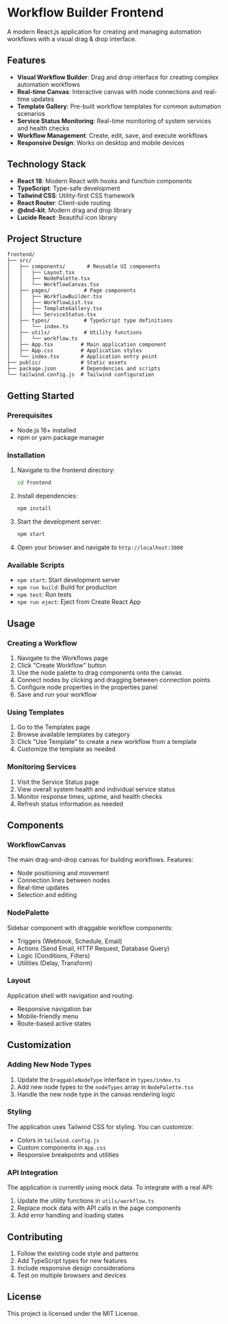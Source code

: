 # Workflow Builder Frontend

A modern React.js application for creating and managing automation workflows with a visual drag & drop interface.

## Features

- **Visual Workflow Builder**: Drag and drop interface for creating complex automation workflows
- **Real-time Canvas**: Interactive canvas with node connections and real-time updates
- **Template Gallery**: Pre-built workflow templates for common automation scenarios
- **Service Status Monitoring**: Real-time monitoring of system services and health checks
- **Workflow Management**: Create, edit, save, and execute workflows
- **Responsive Design**: Works on desktop and mobile devices

## Technology Stack

- **React 18**: Modern React with hooks and function components
- **TypeScript**: Type-safe development
- **Tailwind CSS**: Utility-first CSS framework
- **React Router**: Client-side routing
- **@dnd-kit**: Modern drag and drop library
- **Lucide React**: Beautiful icon library

## Project Structure

```
frontend/
├── src/
│   ├── components/       # Reusable UI components
│   │   ├── Layout.tsx
│   │   ├── NodePalette.tsx
│   │   └── WorkflowCanvas.tsx
│   ├── pages/           # Page components
│   │   ├── WorkflowBuilder.tsx
│   │   ├── WorkflowList.tsx
│   │   ├── TemplateGallery.tsx
│   │   └── ServiceStatus.tsx
│   ├── types/           # TypeScript type definitions
│   │   └── index.ts
│   ├── utils/           # Utility functions
│   │   └── workflow.ts
│   ├── App.tsx         # Main application component
│   ├── App.css         # Application styles
│   └── index.tsx       # Application entry point
├── public/             # Static assets
├── package.json        # Dependencies and scripts
└── tailwind.config.js  # Tailwind configuration
```

## Getting Started

### Prerequisites

- Node.js 16+ installed
- npm or yarn package manager

### Installation

1. Navigate to the frontend directory:
   ```bash
   cd frontend
   ```

2. Install dependencies:
   ```bash
   npm install
   ```

3. Start the development server:
   ```bash
   npm start
   ```

4. Open your browser and navigate to `http://localhost:3000`

### Available Scripts

- `npm start`: Start development server
- `npm run build`: Build for production
- `npm test`: Run tests
- `npm run eject`: Eject from Create React App

## Usage

### Creating a Workflow

1. Navigate to the Workflows page
2. Click "Create Workflow" button
3. Use the node palette to drag components onto the canvas
4. Connect nodes by clicking and dragging between connection points
5. Configure node properties in the properties panel
6. Save and run your workflow

### Using Templates

1. Go to the Templates page
2. Browse available templates by category
3. Click "Use Template" to create a new workflow from a template
4. Customize the template as needed

### Monitoring Services

1. Visit the Service Status page
2. View overall system health and individual service status
3. Monitor response times, uptime, and health checks
4. Refresh status information as needed

## Components

### WorkflowCanvas
The main drag-and-drop canvas for building workflows. Features:
- Node positioning and movement
- Connection lines between nodes
- Real-time updates
- Selection and editing

### NodePalette
Sidebar component with draggable workflow components:
- Triggers (Webhook, Schedule, Email)
- Actions (Send Email, HTTP Request, Database Query)
- Logic (Conditions, Filters)
- Utilities (Delay, Transform)

### Layout
Application shell with navigation and routing:
- Responsive navigation bar
- Mobile-friendly menu
- Route-based active states

## Customization

### Adding New Node Types

1. Update the `DraggableNodeType` interface in `types/index.ts`
2. Add new node types to the `nodeTypes` array in `NodePalette.tsx`
3. Handle the new node type in the canvas rendering logic

### Styling

The application uses Tailwind CSS for styling. You can customize:
- Colors in `tailwind.config.js`
- Custom components in `App.css`
- Responsive breakpoints and utilities

### API Integration

The application is currently using mock data. To integrate with a real API:

1. Update the utility functions in `utils/workflow.ts`
2. Replace mock data with API calls in the page components
3. Add error handling and loading states

## Contributing

1. Follow the existing code style and patterns
2. Add TypeScript types for new features
3. Include responsive design considerations
4. Test on multiple browsers and devices

## License

This project is licensed under the MIT License.
